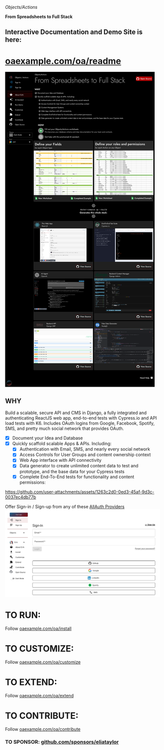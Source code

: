 _Objects/Actions_

**From Spreadsheets to Full Stack**

## Interactive Documentation and Demo Site is here: 
# [oaexample.com/oa/readme](https://oaexample.com/oa/readme)

![readme.png](docs/images/readme.png)

## WHY
Build a scalable, secure API and CMS in Django, a fully integrated and authenticating ReactJS web app, end-to-end tests with Cypress.io and API load tests with K6. Includes OAuth logins from Google, Facebook, Spotify, SMS, and pretty much social network that provides OAuth.

- [x] Document your Idea and Database
- [x] Quickly scaffold scalable Apps & APIs. Including:
  - [x] Authentication with Email, SMS, and nearly every social network
  - [x] Access Controls for User Groups and content ownership context
  - [x] Web App interface with API connectivity
  - [x] Data generator to create unlimited content data to test and prototype, and the base data for your Cypress tests 
  - [x] Complete End-To-End tests for functionality and content permissions:

https://github.com/user-attachments/assets/1263c2d0-0ed3-45af-9d3c-0037ec4db77b

Offer Sign-in / Sign-up from any of these [AllAuth Providers](https://docs.allauth.org/en/dev/socialaccount/providers/index.html)
![sign-in-page.png](docs/images/sign-in-page.png)


# TO RUN:
Follow [oaexample.com/oa/install](https://oaexample.com/oa/install)  

# TO CUSTOMIZE:
Follow [oaexample.com/oa/customize](https://oaexample.com/oa/customize)

# TO EXTEND:
Follow [oaexample.com/oa/extend](https://oaexample.com/oa/extend)

# TO CONTRIBUTE:
Follow [oaexample.com/oa/contribute](https://oaexample.com/oa/contribute)

### TO SPONSOR: [github.com/sponsors/eliataylor](https://github.com/sponsors/eliataylor)
